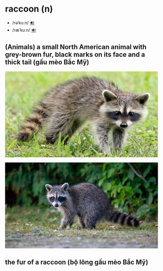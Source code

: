 # raccoon (n)

- /rəˈkuːn/ [🔊](https://www.oxfordlearnersdictionaries.com/media/english/uk_pron/r/rac/racco/raccoon__gb_1.mp3)
- /ræˈkuːn/ [🔊](https://www.oxfordlearnersdictionaries.com/media/english/us_pron/r/rac/racco/raccoon__us_1.mp3)

## (Animals) a small North American animal with grey-brown fur, black marks on its face and a thick tail (gấu mèo Bắc Mỹ)

![racoon-1](raccoon-1.png)

![raccoon-2](raccoon-2.png)

## the fur of a raccoon (bộ lông gấu mèo Bắc Mỹ)